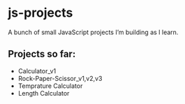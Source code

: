 # js-projects
A bunch of small JavaScript projects I’m building as I learn.  



## Projects so far:
- Calculator_v1
- Rock-Paper-Scissor_v1,v2,v3
- Temprature Calculator
- Length Calculator
